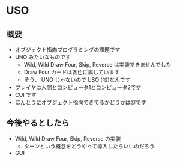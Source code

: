 # USO

## 概要  
* オブジェクト指向プログラミングの課題です  
* UNO みたいなものです  
  * Wild, Wild Draw Four, Skip, Reverse は実装できませんでした  
  * Draw Four カードは各色に属しています  
  * そう、 UNO じゃないので USO (嘘)なんです
* プレイヤは人間とコンピュータ1とコンピュータ2です  
* CUI です  
* ほんとうにオブジェクト指向できてるかどうかは謎です  

## 今後やるとしたら  
* Wild, Wild Draw Four, Skip, Reverse の実装  
  * ターンという概念をどうやって導入したらいいのだろう  
* GUI  
